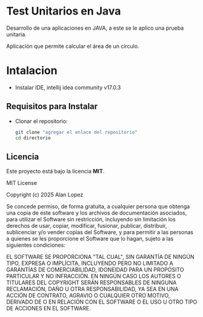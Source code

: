 # Test Unitarios en Java

Desarrollo de una aplicaciones en JAVA, a este se le aplico una prueba unitaria.

Aplicación que permite calcular el área de un circulo.

# Intalacion
- Instalar IDE, intellij idea community v17.0.3

## Requisitos para Instalar
- Clonar el repositorio:  
   ```bash
   git clone "agregar el enlace del repositorio"
   cd directorio 
##  Licencia  
Este proyecto está bajo la licencia **MIT**. 

MIT License  

Copyright (c) 2025 Alan Lopez 

Se concede permiso, de forma gratuita, a cualquier persona que obtenga una copia de este software y los archivos de documentación asociados, para utilizar el Software sin restricción, incluyendo sin limitación los derechos de usar, copiar, modificar, fusionar, publicar, distribuir, sublicenciar y/o vender copias del Software, y para permitir a las personas a quienes se les proporcione el Software que lo hagan, sujeto a las siguientes condiciones:  

EL SOFTWARE SE PROPORCIONA "TAL CUAL", SIN GARANTÍA DE NINGÚN TIPO, EXPRESA O IMPLÍCITA, INCLUYENDO PERO NO LIMITADO A GARANTÍAS DE COMERCIABILIDAD, IDONEIDAD PARA UN PROPÓSITO PARTICULAR Y NO INFRACCIÓN. EN NINGÚN CASO LOS AUTORES O TITULARES DEL COPYRIGHT SERÁN RESPONSABLES DE NINGUNA RECLAMACIÓN, DAÑO U OTRA RESPONSABILIDAD, YA SEA EN UNA ACCIÓN DE CONTRATO, AGRAVIO O CUALQUIER OTRO MOTIVO, DERIVADO DE O EN RELACIÓN CON EL SOFTWARE O EL USO U OTRO TIPO DE ACCIONES EN EL SOFTWARE.  


